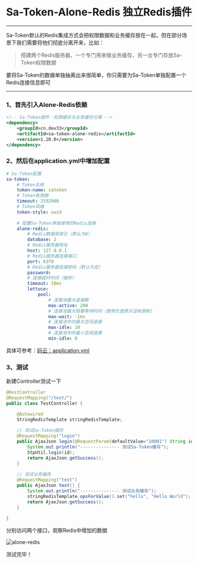 # Sa-Token-Alone-Redis 独立Redis插件
--- 

Sa-Token默认的Redis集成方式会把权限数据和业务缓存放在一起，但在部分场景下我们需要将他们彻底分离开来，比如：

> 搭建两个Redis服务器，一个专门用来做业务缓存，另一台专门存放Sa-Token权限数据 

要将Sa-Token的数据单独抽离出来很简单，你只需要为Sa-Token单独配置一个Redis连接信息即可 

--- 


### 1、首先引入Alone-Redis依赖 

``` xml
<!-- Sa-Token插件：权限缓存与业务缓存分离 -->
<dependency>
	<groupId>cn.dev33</groupId>
	<artifactId>sa-token-alone-redis</artifactId>
	<version>1.20.0</version>
</dependency>
```


### 2、然后在application.yml中增加配置
``` yml
# Sa-Token配置
sa-token: 
	# Token名称
	token-name: satoken
	# Token有效期
	timeout: 2592000
	# Token风格
	token-style: uuid
	
	# 配置Sa-Token单独使用的Redis连接 
	alone-redis: 
		# Redis数据库索引（默认为0）
		database: 2
		# Redis服务器地址
		host: 127.0.0.1
		# Redis服务器连接端口
		port: 6379
		# Redis服务器连接密码（默认为空）
		password: 
		# 连接超时时间（毫秒）
		timeout: 10ms
		lettuce: 
			pool:
				# 连接池最大连接数
				max-active: 200
				# 连接池最大阻塞等待时间（使用负值表示没有限制）
				max-wait: -1ms
				# 连接池中的最大空闲连接
				max-idle: 10
				# 连接池中的最小空闲连接
				min-idle: 0
```

具体可参考：[码云：application.yml](https://gitee.com/dromara/sa-token/blob/dev/sa-token-demo/sa-token-demo-alone-redis/src/main/resources/application.yml)


### 3、测试
新建Controller测试一下 
``` java
@RestController
@RequestMapping("/test/")
public class TestController {

	@Autowired
	StringRedisTemplate stringRedisTemplate;
	
	// 测试Sa-Token缓存
	@RequestMapping("login")
	public AjaxJson login(@RequestParam(defaultValue="10001") String id) {
		System.out.println("--------------- 测试Sa-Token缓存");
		StpUtil.login(id);	
		return AjaxJson.getSuccess();
	}
	
	// 测试业务缓存
	@RequestMapping("test")
	public AjaxJson test() {
		System.out.println("--------------- 测试业务缓存");
		stringRedisTemplate.opsForValue().set("hello", "Hello World");
		return AjaxJson.getSuccess();
	}
	
}
```

分别访问两个接口，观察Redis中增加的数据 

![alone-redis](https://oss.dev33.cn/sa-token/doc/alone-redis.png 's-w')

测试完毕！
